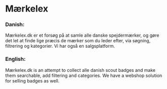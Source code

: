 Mærkelex
========
### Danish:
Mærkelex.dk er et forsøg på at samle alle danske spejdermærker, og gøre det let at finde lige præcis de mærker som du leder efter, via søgning, filtrering og kategorier.
Vi har også en salgsplatform.

### English:
Mærkelex.dk is an attempt to collect alle danish scout badges and make them searchable, add filtering and categories.
We have a webshop solution for selling badges as well.
